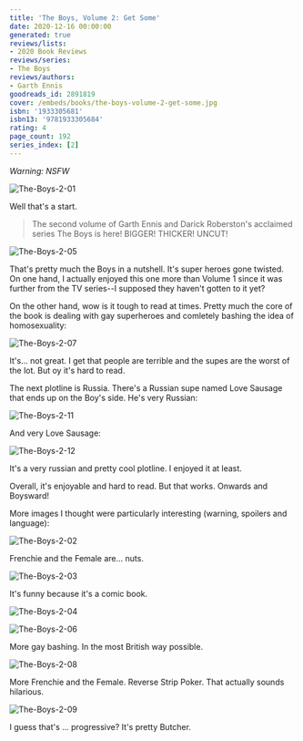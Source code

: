 ```yaml
---
title: 'The Boys, Volume 2: Get Some'
date: 2020-12-16 00:00:00
generated: true
reviews/lists:
- 2020 Book Reviews
reviews/series:
- The Boys
reviews/authors:
- Garth Ennis
goodreads_id: 2891819
cover: /embeds/books/the-boys-volume-2-get-some.jpg
isbn: '1933305681'
isbn13: '9781933305684'
rating: 4
page_count: 192
series_index: [2]
---
```

*Warning: NSFW*  

![The-Boys-2-01](/embeds/books/attachments/the-boys-2-01.jpg)  

<!--more-->

Well that's a start.  

> The second volume of Garth Ennis and Darick Roberston's acclaimed series The
> Boys is here! BIGGER! THICKER! UNCUT!  

![The-Boys-2-05](/embeds/books/attachments/the-boys-2-05.jpg)  

That's pretty much the Boys in a nutshell. It's super heroes gone twisted. On one hand, I actually enjoyed this one more than Volume 1 since it was further from the TV series--I supposed they haven't gotten to it yet?  

On the other hand, wow is it tough to read at times. Pretty much the core of the book is dealing with gay superheroes and comletely bashing the idea of homosexuality:  

![The-Boys-2-07](/embeds/books/attachments/the-boys-2-07.jpg)  

It's... not great. I get that people are terrible and the supes are the worst of the lot. But oy it's hard to read.  

The next plotline is Russia. There's a Russian supe named Love Sausage that ends up on the Boy's side. He's very Russian:  

![The-Boys-2-11](/embeds/books/attachments/the-boys-2-11.jpg)  

And very Love Sausage:  

![The-Boys-2-12](/embeds/books/attachments/the-boys-2-12.jpg)  

It's a very russian and pretty cool plotline. I enjoyed it at least.  

Overall, it's enjoyable and hard to read. But that works. Onwards and Boysward!  

More images I thought were particularly interesting (warning, spoilers and language):  

![The-Boys-2-02](/embeds/books/attachments/the-boys-2-02.jpg)  

Frenchie and the Female are... nuts.  

![The-Boys-2-03](/embeds/books/attachments/the-boys-2-03.jpg)  

It's funny because it's a comic book.  

![The-Boys-2-04](/embeds/books/attachments/the-boys-2-04.jpg)  

![The-Boys-2-06](/embeds/books/attachments/the-boys-2-06.jpg)  

More gay bashing. In the most British way possible.  

![The-Boys-2-08](/embeds/books/attachments/the-boys-2-08.jpg)  

More Frenchie and the Female. Reverse Strip Poker. That actually sounds hilarious.  

![The-Boys-2-09](/embeds/books/attachments/the-boys-2-09.jpg)  

I guess that's ... progressive? It's pretty Butcher.